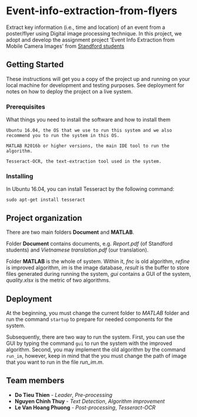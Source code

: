 # Event-info-extraction-from-flyers

Extract key information (i.e., time and location) of an event from a poster/flyer using Digital image processing technique. In this project, we adopt and develop the assignment project 'Event Info Extraction from Mobile Camera Images' from [Standford students](https://web.stanford.edu/class/ee368/Project_Winter_1314/)

## Getting Started

These instructions will get you a copy of the project up and running on your local machine for development and testing purposes. See deployment for notes on how to deploy the project on a live system.

### Prerequisites

What things you need to install the software and how to install them

```
Ubuntu 16.04, the OS that we use to run this system and we also recommend you to run the system in this OS.

MATLAB R2016b or higher versions, the main IDE tool to run the algorithm.

Tesseract-OCR, the text-extraction tool used in the system.
```

### Installing

In Ubuntu 16.04, you can install Tesseract by the following command:

```
sudo apt-get install tesseract
```

## Project organization

There are two main folders **Document** and **MATLAB**.

Folder **Document** contains documents, e.g. *Report.pdf* (of Standford students) and *Vietnamese translation.pdf* (our translation). 

Folder **MATLAB** is the whole of system. Within it, *fnc* is old algorithm, *refine* is improved algorithm, *im* is the image database, *result* is the buffer to store files generated during running the system, *gui* contains a GUI of the system, *quality.xlsx* is the metric of two algorithms.

## Deployment

At the beginning, you must change the current folder to *MATLAB* folder and run the command ```startup``` to prepare for needed components for the system.

Subsequently, there are two way to run the system. First, you can use the GUI by typing the command ```gui``` to run the system with the improved algorithm. Second, you may implement the old algorithm by the command ```run_im```, however, keep in mind that the you must change the path of image that you want to run in the file *run_im.m*.

## Team members

* **Do Tieu Thien** - *Leader*, *Pre-processing*
* **Nguyen Chinh Thuy** - *Text Detection*, *Algorithm improvement*
* **Le Van Hoang Phuong** - *Post-processing*, *Tesseract-OCR*
